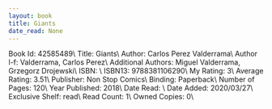 ```yaml
---
layout: book
title: Giants
date_read: None
---
```


Book Id: 42585489\ 
Title: Giants\ 
Author: Carlos Perez Valderrama\ 
Author l-f: Valderrama, Carlos Perez\ 
Additional Authors: Miguel Valderrama, Grzegorz Drojewski\ 
ISBN: \ 
ISBN13: 9788381106290\ 
My Rating: 3\ 
Average Rating: 3.51\ 
Publisher: Non Stop Comics\ 
Binding: Paperback\ 
Number of Pages: 120\ 
Year Published: 2018\ 
Date Read: \ 
Date Added: 2020/03/27\ 
Exclusive Shelf: read\ 
Read Count: 1\ 
Owned Copies: 0\ 

